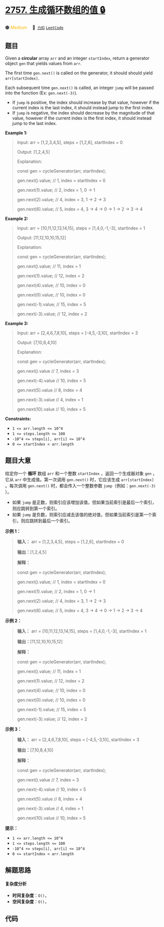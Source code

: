 # [2757. 生成循环数组的值 🔒](https://2xiao.github.io/leetcode-js/problem/2757.html)

🟠 <font color=#ffb800>Medium</font>&emsp; 🔗&ensp;[`力扣`](https://leetcode.cn/problems/generate-circular-array-values) [`LeetCode`](https://leetcode.com/problems/generate-circular-array-values)

## 题目

Given a **circular** array `arr` and an integer `startIndex`, return a
generator object `gen` that yields values from `arr`.

The first time `gen.next()` is called on the generator, it should should yield
`arr[startIndex]`.

Each subsequent time `gen.next()` is called, an integer `jump` will be passed
into the function (Ex: `gen.next(-3)`).

  * If `jump` is positive, the index should increase by that value, however if the current index is the last index, it should instead jump to the first index.
  * If `jump` is negative, the index should decrease by the magnitude of that value, however if the current index is the first index, it should instead jump to the last index.



**Example 1:**

> Input: arr = [1,2,3,4,5], steps = [1,2,6], startIndex = 0
> 
> Output: [1,2,4,5]
> 
> Explanation:  
> 
>  const gen = cycleGenerator(arr, startIndex);
> 
>  gen.next().value;  // 1, index = startIndex = 0
> 
>  gen.next(1).value; // 2, index = 1, 0 -> 1
> 
>  gen.next(2).value; // 4, index = 3, 1 -> 2 -> 3
> 
>  gen.next(6).value; // 5, index = 4, 3 -> 4 -> 0 -> 1 -> 2 -> 3 -> 4

**Example 2:**

> Input: arr = [10,11,12,13,14,15], steps = [1,4,0,-1,-3], startIndex = 1
> 
> Output: [11,12,10,10,15,12]
> 
> Explanation: 
> 
>  const gen = cycleGenerator(arr, startIndex);
> 
>  gen.next().value;   // 11, index = 1
> 
>  gen.next(1).value;  // 12, index = 2
> 
>  gen.next(4).value;  // 10, index = 0
> 
>  gen.next(0).value;  // 10, index = 0
> 
>  gen.next(-1).value; // 15, index = 5
> 
>  gen.next(-3).value; // 12, index = 2

**Example 3:**

> Input: arr = [2,4,6,7,8,10], steps = [-4,5,-3,10], startIndex = 3
> 
> Output: [7,10,8,4,10]
> 
> Explanation:  
> 
>  const gen = cycleGenerator(arr, startIndex);
> 
>  gen.next().value   // 7,  index = 3
> 
>  gen.next(-4).value // 10, index = 5
> 
>  gen.next(5).value  // 8,  index = 4
> 
>  gen.next(-3).value // 4,  index = 1  
> 
>  gen.next(10).value // 10, index = 5

**Constraints:**

  * `1 <= arr.length <= 10^4`
  * `1 <= steps.length <= 100`
  * `-10^4 <= steps[i], arr[i] <= 10^4`
  * `0 <= startIndex < arr.length`


## 题目大意

给定你一个 **循环** 数组 `arr` 和一个整数 `startIndex` ，返回一个生成器对象 `gen` ，它从 `arr` 中生成值。第一次调用
`gen.next()` 时，它应该生成 `arr[startIndex]` 。每次调用 `gen.next()` 时，都会传入一个整数参数
`jump`（例如：`gen.next(-3)` ）。

  * 如果 `jump` 是正数，则索引应该增加该值，但如果当前索引是最后一个索引，则应跳转到第一个索引。
  * 如果 `jump` 是负数，则索引应减去该值的绝对值，但如果当前索引是第一个索引，则应跳转到最后一个索引。



**示例 1：**

> 
> 
> 
> 
> 
> **输入：** arr = [1,2,3,4,5], steps = [1,2,6], startIndex = 0
> 
> **输出：**[1,2,4,5]
> 
> **解释：**  
> 
>  const gen = cycleGenerator(arr, startIndex);
> 
>  gen.next().value;  // 1, index = startIndex = 0
> 
>  gen.next(1).value; // 2, index = 1, 0 -> 1
> 
>  gen.next(2).value; // 4, index = 3, 1 -> 2 -> 3
> 
>  gen.next(6).value; // 5, index = 4, 3 -> 4 -> 0 -> 1 -> 2 -> 3 -> 4
> 
> 

**示例 2：**

> 
> 
> 
> 
> 
> **输入：** arr = [10,11,12,13,14,15], steps = [1,4,0,-1,-3], startIndex = 1
> 
> **输出：**[11,12,10,10,15,12]
> 
> **解释：**
> 
>  const gen = cycleGenerator(arr, startIndex);
> 
>  gen.next().value;   // 11, index = 1
> 
>  gen.next(1).value;  // 12, index = 2
> 
>  gen.next(4).value;  // 10, index = 0
> 
>  gen.next(0).value;  // 10, index = 0
> 
>  gen.next(-1).value; // 15, index = 5
> 
>  gen.next(-3).value; // 12, index = 2
> 
> 

**示例 3：**

> 
> 
> 
> 
> 
> **输入：** arr = [2,4,6,7,8,10], steps = [-4,5,-3,10], startIndex = 3
> 
> **输出：**[7,10,8,4,10]
> 
> **解释：**
> 
>  const gen = cycleGenerator(arr, startIndex);
> 
>  gen.next().value   // 7,  index = 3
> 
>  gen.next(-4).value // 10, index = 5
> 
>  gen.next(5).value  // 8,  index = 4
> 
>  gen.next(-3).value // 4,  index = 1  
> 
>  gen.next(10).value // 10, index = 5
> 
> 



**提示：**

  * `1 <= arr.length <= 10^4`
  * `1 <= steps.length <= 100`
  * `-10^4 <= steps[i], arr[i] <= 10^4`
  * `0 <= startIndex < arr.length`


## 解题思路

#### 复杂度分析

- **时间复杂度**：`O()`，
- **空间复杂度**：`O()`，

## 代码

```javascript

```